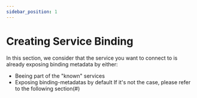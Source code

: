 ```yaml
---
sidebar_position: 1
---
```


# Creating Service Binding

In this section, we consider that the service you want to connect to is already exposing binding metadata by either:
- Beeing part of the "known" services
- Exposing binding-metadatas by default
If it's not the case, please refer to the following section(#)

